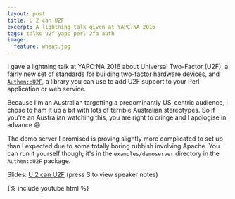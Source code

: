 ```yaml
---
layout: post
title: U 2 can U2F
excerpt: A lightning talk given at YAPC:NA 2016
tags: talks u2f yapc perl 2fa auth
image:
  feature: wheat.jpg
---
```


I gave a lightning talk at YAPC:NA 2016 about Universal Two-Factor (U2F), a
fairly new set of standards for building two-factor hardware devices, and
[`Authen::U2F`](https://metacpan.org/pod/Authen::U2F), a library you can use to
add U2F support to your Perl application or web service.

Because I'm an Australian targetting a predominantly US-centric audience, I
chose to ham it up a bit with lots of terrible Australian stereotypes. So if
you're an Australian watching this, you are right to cringe and I apologise in
advance 😅

The demo server I promised is proving slightly more complicated to set up than
I expected due to some totally boring rubbish involving Apache. You can run it
yourself though; it's in the `examples/demoserver` directory in the
`Authen::U2F` package.

Slides: [U 2 can U2F](/talks/u2f-yapcna-2016/) (press S to view speaker notes)

{% include youtube.html %}

